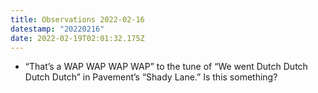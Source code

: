 ```yaml
---
title: Observations 2022-02-16
datestamp: "20220216"
date: 2022-02-19T02:01:32.175Z
---
```

- “That’s a WAP WAP WAP WAP” to the tune of “We went Dutch Dutch Dutch Dutch” in Pavement’s “Shady Lane.” Is this something?